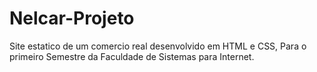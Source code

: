 # Nelcar-Projeto

 Site estatico de um comercio real desenvolvido em HTML e CSS, Para o primeiro Semestre da Faculdade de Sistemas para Internet. 
 
 
